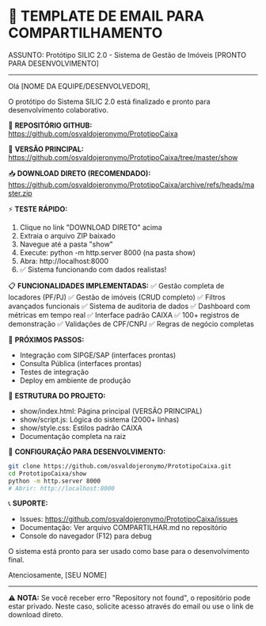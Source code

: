 📧 TEMPLATE DE EMAIL PARA COMPARTILHAMENTO
============================================

ASSUNTO: Protótipo SILIC 2.0 - Sistema de Gestão de Imóveis [PRONTO PARA DESENVOLVIMENTO]

---

Olá [NOME DA EQUIPE/DESENVOLVEDOR],

O protótipo do Sistema SILIC 2.0 está finalizado e pronto para desenvolvimento colaborativo.

🔗 **REPOSITÓRIO GITHUB:**
https://github.com/osvaldojeronymo/PrototipoCaixa

🎯 **VERSÃO PRINCIPAL:**
https://github.com/osvaldojeronymo/PrototipoCaixa/tree/master/show

📥 **DOWNLOAD DIRETO (RECOMENDADO):**
https://github.com/osvaldojeronymo/PrototipoCaixa/archive/refs/heads/master.zip

⚡ **TESTE RÁPIDO:**
1. Clique no link "DOWNLOAD DIRETO" acima
2. Extraia o arquivo ZIP baixado
3. Navegue até a pasta "show"
4. Execute: python -m http.server 8000 (na pasta show)
5. Abra: http://localhost:8000
6. ✅ Sistema funcionando com dados realistas!

📋 **FUNCIONALIDADES IMPLEMENTADAS:**
✅ Gestão completa de locadores (PF/PJ)
✅ Gestão de imóveis (CRUD completo)
✅ Filtros avançados funcionais
✅ Sistema de auditoria de dados
✅ Dashboard com métricas em tempo real
✅ Interface padrão CAIXA
✅ 100+ registros de demonstração
✅ Validações de CPF/CNPJ
✅ Regras de negócio completas

🚧 **PRÓXIMOS PASSOS:**
- Integração com SIPGE/SAP (interfaces prontas)
- Consulta Pública (interfaces prontas)
- Testes de integração
- Deploy em ambiente de produção

📂 **ESTRUTURA DO PROJETO:**
- show/index.html: Página principal (VERSÃO PRINCIPAL)
- show/script.js: Lógica do sistema (2000+ linhas)
- show/style.css: Estilos padrão CAIXA
- Documentação completa na raiz

🔧 **CONFIGURAÇÃO PARA DESENVOLVIMENTO:**
```bash
git clone https://github.com/osvaldojeronymo/PrototipoCaixa.git
cd PrototipoCaixa/show
python -m http.server 8000
# Abrir: http://localhost:8000
```

📞 **SUPORTE:**
- Issues: https://github.com/osvaldojeronymo/PrototipoCaixa/issues
- Documentação: Ver arquivo COMPARTILHAR.md no repositório
- Console do navegador (F12) para debug

O sistema está pronto para ser usado como base para o desenvolvimento final.

Atenciosamente,
[SEU NOME]

---

⚠️ **NOTA:** Se você receber erro "Repository not found", o repositório pode estar privado. 
Neste caso, solicite acesso através do email ou use o link de download direto.
